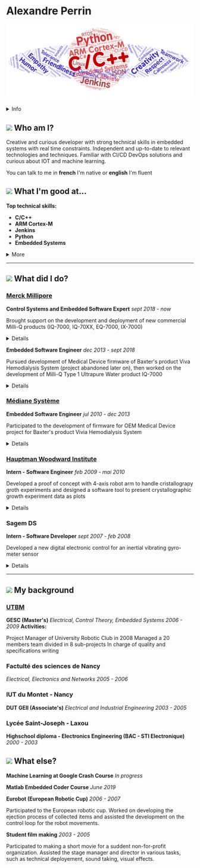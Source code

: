 
# Alexandre Perrin

![](/imgs/skillcloud.png)

<details><summary>Info</summary>

34 years old

![](imgs/baby-carriage.png) 07-05-1985 / Nancy - France

![](imgs/email.png) [alexandreperr@gmail.com](mailto:alexandreperr@gmail.com)

![](imgs/car.png) Yes

![](imgs/phone.png) +33(0)6 52 00 84 81

![](imgs/linkedin.png) https://www.linkedin.com/in/alexandre-perrin-90976443/


</details>


## ![](https://fonts.gstatic.com/s/i/materialiconsround/person/v1/24px.svg) Who am I? 

Creative and curious developer with strong technical skills in embedded systems with real time constraints. 
Independent and up-to-date to relevant technologies and techniques. 
Familiar with CI/CD DevOps solutions and curious about IOT and machine learning.


You can talk to me in 
**french** I'm native
 or 
**english** I'm fluent

## ![](https://fonts.gstatic.com/s/i/materialiconsround/how_to_reg/v1/24px.svg) What I'm good at...


**Top technical skills:**
* **C/C++**
* **ARM Cortex-M**
* **Jenkins**
* **Python**
* **Embedded Systems**

<details><summary>More</summary>

* **Real-Time**
* **Software Architecture**
* **CI/CD**
* **Linux**
* **Integration**
* **Test Automation**
* **RTOS**
* **LabVIEW**
* **Jupyter**
* **Simulink**
* **JSON**
* **Debugging**
* **Driver**
* **Scripting**
* **Lauterbach**
* **Matlab**
* **C#**
* **Control Systems**
* **Comm Protocols**
* **Testing**
* **Medical Devices**
* **.NET**
* **Artifactory**
* **DSP**
* **DevOps**
* **Control Theory**
* **dSPACE**
* **Robotics**
* **Bluetooth**
* **Electronics**
* **BLE**

</details>

---
## ![](https://fonts.gstatic.com/s/i/materialiconsround/work/v1/24px.svg) What did I do? 

### [Merck Millipore](http://www.merckmillipore.com)

**Control Systems and Embedded Software Expert** *sept 2018 - now*

Brought support on the development and deployment of new commercial Milli-Q products (IQ-7000, IQ-70XX, EQ-7000, IX-7000) 

<details><summary>Details</summary>

* wrote functional and design specifications
* contributed to baremetal <b>real-time</b> firmware and <b>linux</b> services development and maintenance
* contributed to <b>CI/CD</b> platform improvement (<b>Jenkins</b>, <b>Artifactory</b>, Conan)
* contributed to firmware maintenance

<details><summary>Work</summary>

* Baremetal ARM micro-controllers (STM32) development in C
    * contributed to the development of the central water process unit firmware based on an OS-less event driven solution (publish-subscibe pattern)
    * contributed to firmware maintenance
* Linux development c/c++
    * developed applications to communicate with process dedicated micro-controllers
    * developed a File System in User Space
    * contributed to improvement and bug fixes of core server application
* Python development of scripts and libraries
    * C code generation tool based on COGapp <b>python</b> library
    * CFFI wrappers to test c code with pytest
    * diagnostic toolbox for developers
* Deployment assessment of Continuous Integration/Delivery on Jenkins server
    * usage of <b>Jenkins</b> pipelines and <b>jenkins</b>file script
    * evaluated a <b>c/c++</b> package dependency manager (conan)
    * evaluated the usage of an artifact server (<b>Artifactory</b>)
    * deployed pipelines for firmwares development branches (test undergoing)
* Deployed a Jupyter notebook server as sandbox for R&D team
    * Wrote interactive documentations on <b>Jupyter</b> notebook about code implementation to quickly pass knowledge to new developers
    * Writing investigations, development and deployment journals in notebook

</details>
</details>

**Embedded Software Engineer** *dec 2013 - sept 2018*

Pursued development of Medical Device firmware of Baxter's product Viva Hemodialysis System (project abandoned later on), then worked on the development of Milli-Q Type 1 Ultrapure Water product IQ-7000

<details><summary>Details</summary>

* wrote functional and design specifications
* developed multiple <b>real-time</b> devices firmwares
* contributed to firmware maintenance

<details><summary>Work</summary>

* Bare metal ARM micro-controllers (STM32) development in C
    * developed a low memory footprint RFID ISO15693 protocol stack
    * developed application firmware of new Milli-Q A10 TOC (Total Organic Carbon) monitor device
* Linux development c/c++
    * contributed to application services design, development and maintenance

</details>
</details>

    


### [Médiane Système](https://www.medianesysteme.com)

    
**Embedded Software Engineer** *jul 2010 - dec 2013*

Participated to the development of firmware for OEM Medical Device project for Baxter's product Vivia Hemodialysis System

<details><summary>Details</summary>

* developed Proof Of Concept tools (<b>C#</b> / <b>LabVIEW</b>)
* wrote risk assessment with Software of Unknown Pedigree/Commercial off-the-shelf software
* wrote Functional and Software Design Specifications, and software validation protocol (Installation/Operational Qualification)
* contributed to embedded firmware development
* participated to EMC and ESD tests for medical certification at TÜV in Straubing, Germany


</details>
</details>


### [Hauptman Woodward Institute](https://hwi.buffalo.edu)

    
**Intern - Software Engineer** *feb 2009 - mai 2010*

Developed a proof of concept with 4-axis robot arm to handle cristallograpy groth experiments and designed a software tool to present crystallographic growth experiment data as plots

<details><summary>Details</summary>

* programmed Epson robot (SCARA) arm routines with Visual Basic <b>.NET</b> user interface
* designed mechanical tray and a pick-up tool prototype to handle samples
* developed a GUI to plot experiment results into charts and compute non-linear fit curves


</details>
</details>


### Sagem DS

    
**Intern - Software Developer** *sept 2007 - feb 2008*

Developed a new digital electronic control for an inertial vibrating gyro-meter sensor

<details><summary>Details</summary>

* optimized and redesigned the existing system to reduce cost and improve performances
* simulated different solutions on <b>MatLab</b> / <b>Simulink</b>
* developed the chosen Real Time solution on DSC Microchip platform <b>dsP</b>IC33
* appraised final results and compared performances


</details>
</details>

---
## ![](https://fonts.gstatic.com/s/i/materialiconsround/school/v1/24px.svg) My background 
### [UTBM](https://www.utbm.fr/)

**GESC (Master's)**
*Electrical, Control Theory, Embedded Systems*
*2006 - 2009*
**Activities:**

Project Manager of University Robotic Club in 2008 
Managed a 20 members team divided in 8 sub-projects
In charge of quality and specifications writing


### Factulté des sciences de Nancy

*Electrical, Electronics and Networks*
*2005 - 2006*

### IUT du Montet - Nancy

**DUT GEII (Associate's)**
*Electrical and Industrial Engineering*
*2003 - 2005*

### Lycée Saint-Joseph - Laxou

**Highschool diploma - Electronics Engineering (BAC - STI Electronique)**
*2000 - 2003*


## ![](https://fonts.gstatic.com/s/i/materialiconsround/favorite/v1/24px.svg) What else? 
**Machine Learning at Google Crash Course** *In progress*


</details>
</details>

**Matlab Embedded Coder Course** *June 2019*


</details>
</details>

**Eurobot (European Robotic Cup)** *2006 - 2007*

Participated to the European robotic cup. 
Worked on developing the ejection process of collected items and assisted the development on the control loop for the robot movements.


</details>
</details>

**Student film making** *2003 - 2005*

Participated to making a short movie for a suddent non-for-profit organization. 
Assisted the stage manager and director in various tasks, such as technical deployement, sound taking, visual effects.

</details>
</details>

